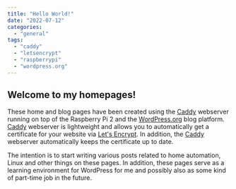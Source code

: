 ```yaml
---
title: "Hello World!"
date: "2022-07-12"
categories: 
  - "general"
tags: 
  - "caddy"
  - "letsencrypt"
  - "raspberrypi"
  - "wordpress.org"
---
```


## Welcome to my homepages!

These home and blog pages have been created using the [Caddy](https://caddyserver.com/) webserver running on top of the Raspberry Pi 2 and the [WordPress.org](https://wordpress.org/) blog platform. [Caddy](https://caddyserver.com/) webserver is lightweight and allows you to automatically get a certificate for your website via [Let's Encrypt](https://letsencrypt.org/). In addition, the [Caddy](https://caddyserver.com/) webserver automatically keeps the certificate up to date. 

The intention is to start writing various posts related to home automation, Linux and other things on these pages. In addition, these pages serve as a learning environment for WordPress for me and possibly also as some kind of part-time job in the future.
